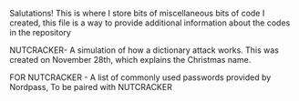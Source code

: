 Salutations! This is where I store bits of miscellaneous bits of code I created, this file is a way to provide additional information about the codes in the repository

NUTCRACKER- A simulation of how a dictionary attack works. This was created on November 28th, which explains the Christmas name.

FOR NUTCRACKER - A list of commonly used passwords provided by Nordpass, To be paired with NUTCRACKER
